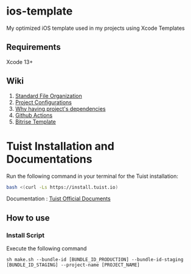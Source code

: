 # ios-template

My optimized iOS template used in my projects using Xcode Templates

## Requirements

Xcode 13+

## Wiki

1. [Standard File Organization](https://github.com/dlsolution/ios-templates/wiki/Standard-file-organization)
2. [Project Configurations](https://github.com/dlsolution/ios-templates/wiki/Project-configurations)
3. [Why having project's dependencies](https://github.com/dlsolution/ios-templates/wiki/Why-having-project%27s-dependencies)
4. [Github Actions](https://github.com/dlsolution/ios-templates/wiki/Github-Actions-Templates)
5. [Bitrise Template](https://github.com/dlsolution/ios-templates/wiki/Bitrise-Template)

# Tuist Installation and Documentations

Run the following command in your terminal for the Tuist installation:

```bash
bash <(curl -Ls https://install.tuist.io)
```

Documentation : [Tuist Official Documents](https://docs.tuist.io/tutorial/get-started)

## How to use

### Install Script

Execute the following command

```
sh make.sh --bundle-id [BUNDLE_ID_PRODUCTION] --bundle-id-staging [BUNDLE_ID_STAGING] --project-name [PROJECT_NAME]
```

